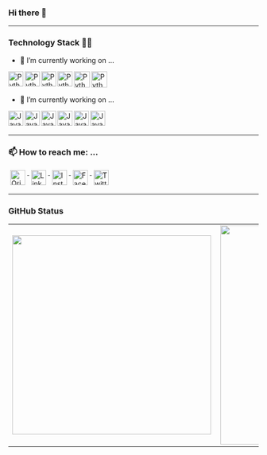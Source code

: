 ### Hi there 👋
<hr/>

### Technology Stack 👩‍💻

- 🔭 I’m currently working on ...

<img align="left" alt="Python" width="30px" src="https://raw.githubusercontent.com/jmnote/z-icons/master/svg/python.svg" />
<img align="left" alt="Python" width="30px" src="https://raw.githubusercontent.com/jmnote/z-icons/master/svg/git.svg" />
<img align="left" alt="Python" width="30px" src="https://raw.githubusercontent.com/jmnote/z-icons/master/svg/bash.svg" />
<img align="left" alt="Python" width="30px" src="https://icon-icons.com/icons2/2107/PNG/32/file_type_aws_icon_130732.png" />
<img align="left" alt="Python" width="32px" src="https://cdn.iconscout.com/icon/free/png-256/google-cloud-189812.png" />
<img align="left" alt="Python" width="32px" src="https://www.developmentlabs.com/wp-content/uploads/2018/03/AWSLambda.png" />


<br/>
<br/>

- 🔭 I’m currently working on ...
<img align="left" alt="Java" width="30px" src="https://raw.githubusercontent.com/jmnote/z-icons/master/svg/java.svg" />
<img align="left" alt="Java" width="30px" src="https://raw.githubusercontent.com/jmnote/z-icons/master/32x32/php.png" />
<img align="left" alt="Java" width="30px" src="https://raw.githubusercontent.com/jmnote/z-icons/master/svg/c.svg" />
<img align="left" alt="Java" width="30px" src="https://raw.githubusercontent.com/jmnote/z-icons/master/svg/cpp.svg" />
<img align="left" alt="Java" width="30px" src="https://raw.githubusercontent.com/jmnote/z-icons/master/svg/csharp.svg" />
<img align="left" alt="Java" width="30px" src="https://raw.githubusercontent.com/jmnote/z-icons/master/svg/javascript.svg" />
<br/><br/>

<hr/>

### 📫 How to reach me: ...

<a href="https://www.linkedin.com/in/handerson-medeiros/">
   <img alt="Qries" src="https://www.flaticon.com/svg/static/icons/svg/174/174857.svg" width="30" alt="LinkedIn" style="vertical-align:top; margin:4px">
</a>
                               
<a href="https://www.linkedin.com/in/handerson-medeiros/">
  <img width="30px" src="https://www.flaticon.com/svg/static/icons/svg/174/174857.svg" alt="LinkedIn" style="vertical-align:top; margin:4px"/>
</a>

<a href="https://www.instagram.com/handboy/">
  <img width="30px" src="https://www.flaticon.com/svg/static/icons/svg/174/174855.svg" alt="Instagram" style="vertical-align:top; margin:4px"/>
</a>

<a href="https://www.facebook.com/HandMedeiros">
  <img  width="30px" src="https://www.flaticon.com/svg/static/icons/svg/174/174848.svg" alt="Facebook" style="vertical-align:top; margin:4px"/>
</a>

<a href="https://twitter.com/HandBoy">
  <img width="30px" src="https://www.flaticon.com/svg/static/icons/svg/174/174876.svg" alt="Twitter" style="vertical-align:top; margin:4px"/>
</a>  
<hr>

### GitHub Status
<center>
<table>
  <tr>
      <td><img width="400px" align="left" src="https://github-readme-stats.vercel.app/api/top-langs/?username=HandBoy&hide=html&layout=compact&theme=react" /></td>
      <td><img width="440px" align="left" src="https://github-readme-stats.vercel.app/api?username=HandBoy&theme=react&show_icons=true" /></td>
  </tr>  
</table>
</center>

<!--
**HandBoy/HandBoy** is a ✨ _special_ ✨ repository because its `README.md` (this file) appears on your GitHub profile.

Here are some ideas to get you started:

- 🌱 I’m currently learning ...
- 👯 I’m looking to collaborate on ...
- 🤔 I’m looking for help with ...
- 💬 Ask me about ...


- 😄 Pronouns: ...
- ⚡ Fun fact: ...
-->
